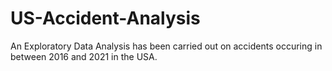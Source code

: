 # US-Accident-Analysis
An Exploratory Data Analysis has been carried out on accidents occuring in between 2016 and 2021 in the USA.
